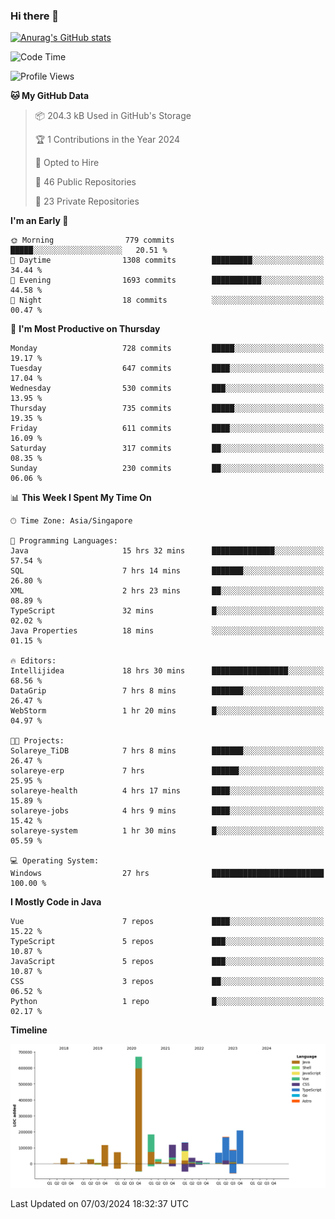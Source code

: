 ### Hi there 👋

[![Anurag's GitHub stats](https://github-readme-stats.vercel.app/api?username=xiumu2017&show_icons=true&theme=radical)](https://github.com/anuraghazra/github-readme-stats)

<!--
**xiumu2017/xiumu2017** is a ✨ _special_ ✨ repository because its `README.md` (this file) appears on your GitHub profile.

Here are some ideas to get you started:

- 🔭 I’m currently working on ...
- 🌱 I’m currently learning ...
- 👯 I’m looking to collaborate on ...
- 🤔 I’m looking for help with ...
- 💬 Ask me about ...
- 📫 How to reach me: ...
- 😄 Pronouns: ...
- ⚡ Fun fact: ...
-->

<!--START_SECTION:waka-->
![Code Time](http://img.shields.io/badge/Code%20Time-2%2C012%20hrs%2044%20mins-blue)

![Profile Views](http://img.shields.io/badge/Profile%20Views-0-blue)

**🐱 My GitHub Data** 

> 📦 204.3 kB Used in GitHub's Storage 
 > 
> 🏆 1 Contributions in the Year 2024
 > 
> 💼 Opted to Hire
 > 
> 📜 46 Public Repositories 
 > 
> 🔑 23 Private Repositories 
 > 
**I'm an Early 🐤** 

```text
🌞 Morning                779 commits         █████░░░░░░░░░░░░░░░░░░░░   20.51 % 
🌆 Daytime                1308 commits        █████████░░░░░░░░░░░░░░░░   34.44 % 
🌃 Evening                1693 commits        ███████████░░░░░░░░░░░░░░   44.58 % 
🌙 Night                  18 commits          ░░░░░░░░░░░░░░░░░░░░░░░░░   00.47 % 
```
📅 **I'm Most Productive on Thursday** 

```text
Monday                   728 commits         █████░░░░░░░░░░░░░░░░░░░░   19.17 % 
Tuesday                  647 commits         ████░░░░░░░░░░░░░░░░░░░░░   17.04 % 
Wednesday                530 commits         ███░░░░░░░░░░░░░░░░░░░░░░   13.95 % 
Thursday                 735 commits         █████░░░░░░░░░░░░░░░░░░░░   19.35 % 
Friday                   611 commits         ████░░░░░░░░░░░░░░░░░░░░░   16.09 % 
Saturday                 317 commits         ██░░░░░░░░░░░░░░░░░░░░░░░   08.35 % 
Sunday                   230 commits         ██░░░░░░░░░░░░░░░░░░░░░░░   06.06 % 
```


📊 **This Week I Spent My Time On** 

```text
🕑︎ Time Zone: Asia/Singapore

💬 Programming Languages: 
Java                     15 hrs 32 mins      ██████████████░░░░░░░░░░░   57.54 % 
SQL                      7 hrs 14 mins       ███████░░░░░░░░░░░░░░░░░░   26.80 % 
XML                      2 hrs 23 mins       ██░░░░░░░░░░░░░░░░░░░░░░░   08.89 % 
TypeScript               32 mins             █░░░░░░░░░░░░░░░░░░░░░░░░   02.02 % 
Java Properties          18 mins             ░░░░░░░░░░░░░░░░░░░░░░░░░   01.15 % 

🔥 Editors: 
Intellijidea             18 hrs 30 mins      █████████████████░░░░░░░░   68.56 % 
DataGrip                 7 hrs 8 mins        ███████░░░░░░░░░░░░░░░░░░   26.47 % 
WebStorm                 1 hr 20 mins        █░░░░░░░░░░░░░░░░░░░░░░░░   04.97 % 

🐱‍💻 Projects: 
Solareye_TiDB            7 hrs 8 mins        ███████░░░░░░░░░░░░░░░░░░   26.47 % 
solareye-erp             7 hrs               ██████░░░░░░░░░░░░░░░░░░░   25.95 % 
solareye-health          4 hrs 17 mins       ████░░░░░░░░░░░░░░░░░░░░░   15.89 % 
solareye-jobs            4 hrs 9 mins        ████░░░░░░░░░░░░░░░░░░░░░   15.42 % 
solareye-system          1 hr 30 mins        █░░░░░░░░░░░░░░░░░░░░░░░░   05.59 % 

💻 Operating System: 
Windows                  27 hrs              █████████████████████████   100.00 % 
```

**I Mostly Code in Java** 

```text
Vue                      7 repos             ████░░░░░░░░░░░░░░░░░░░░░   15.22 % 
TypeScript               5 repos             ███░░░░░░░░░░░░░░░░░░░░░░   10.87 % 
JavaScript               5 repos             ███░░░░░░░░░░░░░░░░░░░░░░   10.87 % 
CSS                      3 repos             ██░░░░░░░░░░░░░░░░░░░░░░░   06.52 % 
Python                   1 repo              █░░░░░░░░░░░░░░░░░░░░░░░░   02.17 % 
```



**Timeline**

![Lines of Code chart](https://raw.githubusercontent.com/xiumu2017/xiumu2017/main/assets/bar_graph.png)


 Last Updated on 07/03/2024 18:32:37 UTC
<!--END_SECTION:waka-->
